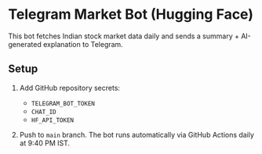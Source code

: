 # Telegram Market Bot (Hugging Face)

This bot fetches Indian stock market data daily and sends a summary + AI-generated explanation to Telegram.

## Setup

1. Add GitHub repository secrets:
   - `TELEGRAM_BOT_TOKEN`
   - `CHAT_ID`
   - `HF_API_TOKEN`

2. Push to `main` branch. The bot runs automatically via GitHub Actions daily at 9:40 PM IST.
